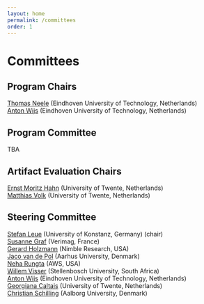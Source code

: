 ```yaml
---
layout: home
permalink: /committees
order: 1
---
```


# Committees


## Program Chairs

[Thomas Neele](https://tneele.com/) (Eindhoven University of Technology, Netherlands)  
[Anton Wijs](https://www.win.tue.nl/~awijs/) (Eindhoven University of Technology, Netherlands)  

## Program Committee

TBA

## Artifact Evaluation Chairs

[Ernst Moritz Hahn](https://emhahn.de/) (University of Twente, Netherlands)  
[Matthias Volk](https://volkm.github.io/) (University of Twente, Netherlands)  

## Steering Committee

[Stefan Leue](https://www.sen.uni-konstanz.de/members/prof-dr-stefan-leue/) (University of Konstanz, Germany) (chair)  
[Susanne Graf](http://www-verimag.imag.fr/~graf/) (Verimag, France)  
[Gerard Holzmann](https://spinroot.com/gerard/) (Nimble Research, USA)  
[Jaco van de Pol](https://cs.au.dk/~jaco/) (Aarhus University, Denmark)  
[Neha Rungta](https://www.amazon.science/author/neha-rungta) (AWS, USA)  
[Willem Visser](http://www.cs.sun.ac.za/~wvisser/) (Stellenbosch University, South Africa)  
[Anton Wijs](https://www.win.tue.nl/~awijs/) (Eindhoven University of Technology, Netherlands)  
[Georgiana Caltais](https://www.georgianacaltais.com/) (University of Twente, Netherlands)  
[Christian Schilling](https://www.christianschilling.net/) (Aalborg University, Denmark)  
